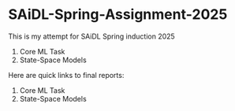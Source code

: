 # SAiDL-Spring-Assignment-2025
This is my attempt for SAiDL Spring induction 2025

1. Core ML Task
2. State-Space Models

Here are quick links to final reports:

1. Core ML Task
2. State-Space Models
